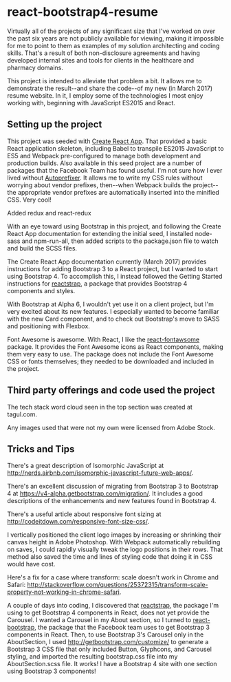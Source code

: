 # react-bootstrap4-resume

Virtually all of the projects of any significant size that I've worked on over the past six years are not publicly available for viewing, making it impossible for me to point to them as examples of my solution architecting and coding skills. That's a result of both non-disclosure agreements and having developed internal sites and tools for clients in the healthcare and pharmacy domains.

This project is intended to alleviate that problem a bit. It allows me to demonstrate the result--and share the code--of my new (in March 2017) resume website. In it, I employ some of the technologies I most enjoy working with, beginning with JavaScript ES2015 and React.

## Setting up the project

This project was seeded with [Create React App](https://github.com/facebookincubator/create-react-app). That provided a basic React application skeleton, including Babel to transpile ES2015 JavaScript to ES5 and Webpack pre-configured to manage both development and production builds. Also available in this seed project are a number of packages that the Facebook Team has found useful. I'm not sure how I ever lived without [Autoprefixer](https://github.com/postcss/autoprefixer). It allows me to write my CSS rules without worrying about vendor prefixes, then--when Webpack builds the project--the appropriate vendor prefixes are automatically inserted into the minified CSS. Very cool!

Added redux and react-redux

With an eye toward using Bootstrap in this project, and following the Create React App documentation for extending the initial seed, I installed node-sass and npm-run-all, then added scripts to the package.json file to watch and build the SCSS files.

The Create React App documentation currently (March 2017) provides instructions for adding Bootstrap 3 to a React project, but I wanted to start using Bootstrap 4. To accomplish this, I instead followed the Getting Started instructions for [reactstrap](https://github.com/reactstrap/reactstrap), a package that provides Bootstrap 4 components and styles.

With Bootstrap at Alpha 6, I wouldn't yet use it on a client project, but I'm very excited about its new features. I especially wanted to become familiar with the new Card component, and to check out Bootstrap's move to SASS and positioning with Flexbox.

Font Awesome is awesome. With React, I like the [react-fontawsome](https://github.com/danawoodman/react-fontawesome) package. It provides the Font Awesome icons as React components, making them very easy to use. The package does not include the Font Awesome CSS or fonts themselves; they needed to be downloaded and included in the project.


## Third party offerings and code used the project

The tech stack word cloud seen in the top section was created at tagul.com.

Any images used that were not my own were licensed from Adobe Stock.


## Tricks and Tips

There's a great description of Isomorphic JavaScript at http://nerds.airbnb.com/isomorphic-javascript-future-web-apps/.

There's an excellent discussion of migrating from Bootstrap 3 to Bootstrap 4 at https://v4-alpha.getbootstrap.com/migration/. It includes a good descriptions of the enhancements and new features found in Bootstrap 4.

There's a useful article about responsive font sizing at http://codeitdown.com/responsive-font-size-css/.

I vertically positioned the client logo images by increasing or shrinking their canvas height in Adobe Photoshop. With Webpack automatically rebuilding on saves, I could rapidly visually tweak the logo positions in their rows. That method also saved the time and lines of styling code that doing it in CSS would have cost.

Here's a fix for a case where transform: scale doesn't work in Chrome and Safari: http://stackoverflow.com/questions/25372315/transform-scale-property-not-working-in-chrome-safari.

A couple of days into coding, I discovered that [reactstrap](https://github.com/reactstrap/reactstrap), the package I'm using to get Bootstrap 4 components in React, does not yet provide the Carousel. I wanted a Carousel in my About section, so I turned to [react-bootstrap](https://react-bootstrap.github.io/), the package that the Facebook team uses to get Bootstrap 3 components in React. Then, to use Bootstrap 3's Carousel only in the AboutSection, I used http://getbootstrap.com/customize/ to generate a Bootstrap 3 CSS file that only included Button, Glyphcons, and Carousel styling, and imported the resulting bootstrap.css file into my AboutSection.scss file. It works! I have a Bootstrap 4 site with one section using Bootstrap 3 components!

